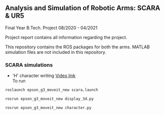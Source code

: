 ## Analysis and Simulation of Robotic Arms: SCARA & UR5 
Final Year B.Tech. Project 08/2020 - 04/2021

Project report contains all information regarding the project.

This repository contains the ROS packages for both the arms. MATLAB simulation files are not included in this repository.

### SCARA simulations

- 'H' character writing [Video link](https://youtu.be/aVlcPpxdjcQ)  
To run

```bash
roslaunch epson_g3_moveit_new scara.launch
```

```bash
rosrun epson_g3_moveit_new display_3d.py 
```

```bash
rosrun epson_g3_moveit_new character.py
```
